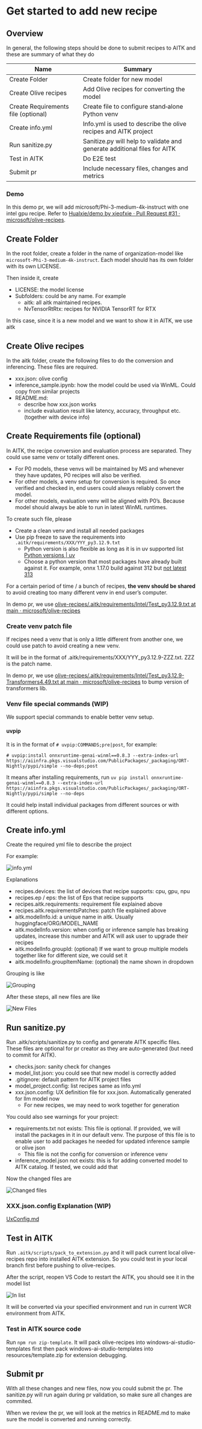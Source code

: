 # Get started to add new recipe

## Overview

In general, the following steps should be done to submit recipes to AITK and these are summary of what they do


| Name | Summary |
|-|-|
| Create Folder | Create folder for new model |
| Create Olive recipes | Add Olive recipes for converting the model |
| Create Requirements file (optional) | Create file to configure stand‑alone Python venv |
| Create info.yml | Info.yml is used to describe the olive recipes and AITK project |
| Run sanitize.py | Sanitize.py will help to validate and generate additional files for AITK |
| Test in AITK | Do E2E test |
| Submit pr | Include necessary files, changes and metrics |

### Demo

In this demo pr, we will add microsoft/Phi-3-medium-4k-instruct with one intel gpu recipe. Refer to [Hualxie/demo by xieofxie · Pull Request #31 · microsoft/olive-recipes](https://github.com/microsoft/olive-recipes/pull/31/files).

## Create Folder

In the root folder, create a folder in the name of organization-model like `microsoft-Phi-3-medium-4k-instruct`. Each model should has its own folder with its own LICENSE.

Then inside it, create

- LICENSE: the model license
- Subfolders: could be any name. For example
    - aitk: all aitk maintained recipes.
    - NvTensorRtRtx: recipes for NVIDIA TensorRT for RTX

In this case, since it is a new model and we want to show it in AITK, we use aitk


## Create Olive recipes

In the aitk folder, create the following files to do the conversion and inferencing. These files are required.

- xxx.json: olive config
- inference_sample.ipynb: how the model could be used via WinML. Could copy from similar projects
- README.md: 
    - describe how xxx.json works
    - include evaluation result like latency, accuracy, throughput etc. (together with device info)

## Create Requirements file (optional)

In AITK, the recipe conversion and evaluation process are separated. They could use same venv or totally different ones.

- For P0 models, these venvs will be maintained by MS and whenever they have updates, P0 recipes will also be verified.
- For other models, a venv setup for conversion is required. So once verified and checked in, end users could always reliably convert the model.
- For other models, evaluation venv will be aligned with P0’s. Because model should always be able to run in latest WinML runtimes.

To create such file, please

- Create a clean venv and install all needed packages
- Use pip freeze to save the requirements into `.aitk/requirements/XXX/YYY_py3.12.9.txt`
    - Python version is also flexible as long as it is in uv supported list [Python versions | uv](https://docs.astral.sh/uv/concepts/python-versions/#viewing-available-python-versions)
    - Choose a python version that most packages have already built against it. For example, onnx 1.17.0 build against 312 but [not latest 313](https://pypi.org/pypi/onnx/1.17.0/json)

For a certain period of time / a bunch of recipes, **the venv should be shared** to avoid creating too many different venv in end user’s computer.

In demo pr, we use [olive-recipes/.aitk/requirements/Intel/Test_py3.12.9.txt at main · microsoft/olive-recipes](https://github.com/microsoft/olive-recipes/blob/main/.aitk/requirements/Intel/Test_py3.12.9.txt)

### Create venv patch file

If recipes need a venv that is only a little different from another one, we could use patch to avoid creating a new venv.

It will be in the format of .aitk/requirements/XXX/YYY_py3.12.9-ZZZ.txt. ZZZ is the patch name.

In demo pr, we use [olive-recipes/.aitk/requirements/Intel/Test_py3.12.9-Transformers4.49.txt at main · microsoft/olive-recipes](https://github.com/microsoft/olive-recipes/blob/main/.aitk/requirements/Intel/Test_py3.12.9-Transformers4.49.txt) to bump version of transformers lib.

### Venv file special commands (WIP)

We support special commands to enable better venv setup.

#### uvpip

It is in the format of `# uvpip:COMMANDS;pre|post`, for example:

`# uvpip:install onnxruntime-genai-winml==0.8.3 --extra-index-url https://aiinfra.pkgs.visualstudio.com/PublicPackages/_packaging/ORT-Nightly/pypi/simple --no-deps;post`

It means after installing requirements, run `uv pip install onnxruntime-genai-winml==0.8.3 --extra-index-url https://aiinfra.pkgs.visualstudio.com/PublicPackages/_packaging/ORT-Nightly/pypi/simple --no-deps`

It could help install individual packages from different sources or with different options.

## Create info.yml

Create the required yml file to describe the project

For example:

![info.yml](./GetStarted/info.yml.png)

Explanations

- recipes.devices: the list of devices that recipe supports: cpu, gpu, npu
- recipes.ep / eps: the list of Eps that recipe supports
- recipes.aitk.requirements: requirement file explained above
- recipes.aitk.requirementsPatches: patch file explained above
- aitk.modelInfo.id: a unique name in aitk. Usually huggingface/ORG/MODEL_NAME
- aitk.modelInfo.version: when config or inference sample has breaking updates, increase this number and AITK will ask user to upgrade their recipes
- aitk.modelInfo.groupId: (optional) If we want to group multiple models together like for different size, we could set it
- aitk.modelInfo.groupItemName: (optional) the name shown in dropdown

Grouping is like

![Grouping](./GetStarted/grouping.png)

After these steps, all new files are like

![New Files](./GetStarted/newfiles.png)

## Run sanitize.py

Run .aitk/scripts/sanitize.py to config and generate AITK specific files. These files are optional for pr creator as they are auto-generated (but need to commit for AITK).

- checks.json: sanity check for changes
- model_list.json: you could see that new model is correctly added
- .gitignore: default pattern for AITK project files
- model_project.config: list recipes same as info.yml
- xxx.json.config: UX definition file for xxx.json. Automatically generated for llm model now
    - For new recipes, we may need to work together for generation

You could also see warnings for your project:

- requirements.txt not exists: This file is optional. If provided, we will install the packages in it in our default venv. The purpose of this file is to enable user to add packages he needed for updated inference sample or olive json
    - This file is not the config for conversion or inference venv
- inference_model.json not exists: this is for adding converted model to AITK catalog. If tested, we could add that

Now the changed files are

![Changed files](./GetStarted/changed.png)

### XXX.json.config Explanation (WIP)

[UxConfig.md](./UxConfig.md)

## Test in AITK

Run `.aitk/scripts/pack_to_extension.py` and it will pack current local olive-recipes repo into installed AITK extension. So you could test in your local branch first before pushing to olive-recipes.

After the script, reopen VS Code to restart the AITK, you should see it in the model list

![In list](./GetStarted/inlist.png)

It will be converted via your specified environment and run in current WCR environment from AITK.

### Test in AITK source code

Run `npm run zip-template`. It will pack olive-recipes into windows-ai-studio-templates first then pack windows-ai-studio-templates into resources/template.zip for extension debugging.

## Submit pr

With all these changes and new files, now you could submit the pr.
The sanitize.py will run again during pr validation, so make sure all changes are commited.

When we review the pr, we will look at the metrics in README.md to make sure the model is converted and running correctly.
